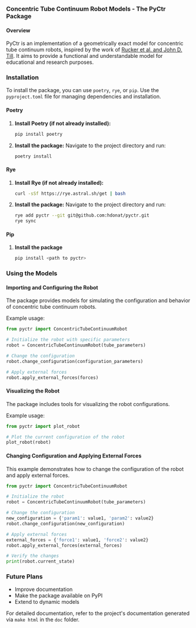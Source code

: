 ### Concentric Tube Continuum Robot Models - The PyCtr Package

#### Overview
PyCtr is an implementation of a geometrically exact model for concentric tube continuum robots, inspired by the work of [Rucker et al. and John D. Till](https://github.com/JohnDTill/ContinuumRobotExamples). It aims to provide a functional and understandable model for educational and research purposes.

### Installation
To install the package, you can use `poetry`, `rye`, or `pip`. Use the `pyproject.toml` file for managing dependencies and installation.

#### Poetry
1. **Install Poetry (if not already installed):**
   ```bash
   pip install poetry
   ```

2. **Install the package:**
   Navigate to the project directory and run:
   ```bash
   poetry install
   ```
#### Rye
1. **Install Rye (if not already installed):**
   ```bash
   curl -sSf https://rye.astral.sh/get | bash
   ```

2. **Install the package:**
   Navigate to the project directory and run:
   ```bash
   rye add pyctr --git git@github.com:hdonat/pyctr.git
   rye sync
   ```
#### Pip
1. **Install the package**
   ```bash
   pip install <path to pyctr>
   ```

### Using the Models

#### Importing and Configuring the Robot
The package provides models for simulating the configuration and behavior of concentric tube continuum robots.

Example usage:
```python
from pyctr import ConcentricTubeContinuumRobot

# Initialize the robot with specific parameters
robot = ConcentricTubeContinuumRobot(tube_parameters)

# Change the configuration
robot.change_configuration(configuration_parameters)

# Apply external forces
robot.apply_external_forces(forces)
```

#### Visualizing the Robot
The package includes tools for visualizing the robot configurations.

Example usage:
```python
from pyctr import plot_robot

# Plot the current configuration of the robot
plot_robot(robot)
```

#### Changing Configuration and Applying External Forces
This example demonstrates how to change the configuration of the robot and apply external forces.

```python
from pyctr import ConcentricTubeContinuumRobot

# Initialize the robot
robot = ConcentricTubeContinuumRobot(tube_parameters)

# Change the configuration
new_configuration = {'param1': value1, 'param2': value2}
robot.change_configuration(new_configuration)

# Apply external forces
external_forces = {'force1': value1, 'force2': value2}
robot.apply_external_forces(external_forces)

# Verify the changes
print(robot.current_state)
```

### Future Plans
- Improve documentation
- Make the package available on PyPI
- Extend to dynamic models

For detailed documentation, refer to the project's documentation generated via `make html` in the `doc` folder.
